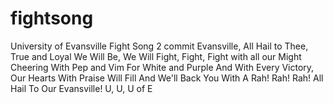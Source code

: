 # fightsong
University of Evansville Fight Song 2 commit
Evansville, All Hail to Thee, True and Loyal We Will Be,
We Will Fight, Fight, Fight with all our Might
Cheering With Pep and Vim For White and Purple
And With Every Victory, Our Hearts With Praise Will Fill
And We'll Back You With A Rah! Rah! Rah! All Hail To Our Evansville!
U, U, U of E
